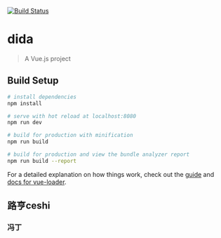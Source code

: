 [![Build Status](https://www.travis-ci.org/lHeng9/dida_frontend.svg?branch=master)](https://www.travis-ci.org/lHeng9/dida_frontend)
# dida

> A Vue.js project

## Build Setup

``` bash
# install dependencies
npm install

# serve with hot reload at localhost:8080
npm run dev

# build for production with minification
npm run build

# build for production and view the bundle analyzer report
npm run build --report
```

For a detailed explanation on how things work, check out the [guide](http://vuejs-templates.github.io/webpack/) and [docs for vue-loader](http://vuejs.github.io/vue-loader).

## 路亨ceshi

### 冯丁
